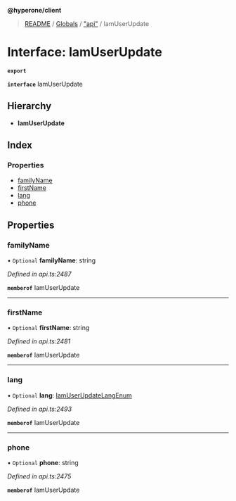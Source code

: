 **@hyperone/client**

> [README](../README.md) / [Globals](../globals.md) / ["api"](../modules/_api_.md) / IamUserUpdate

# Interface: IamUserUpdate

**`export`** 

**`interface`** IamUserUpdate

## Hierarchy

* **IamUserUpdate**

## Index

### Properties

* [familyName](_api_.iamuserupdate.md#familyname)
* [firstName](_api_.iamuserupdate.md#firstname)
* [lang](_api_.iamuserupdate.md#lang)
* [phone](_api_.iamuserupdate.md#phone)

## Properties

### familyName

• `Optional` **familyName**: string

*Defined in api.ts:2487*

**`memberof`** IamUserUpdate

___

### firstName

• `Optional` **firstName**: string

*Defined in api.ts:2481*

**`memberof`** IamUserUpdate

___

### lang

• `Optional` **lang**: [IamUserUpdateLangEnum](../enums/_api_.iamuserupdatelangenum.md)

*Defined in api.ts:2493*

**`memberof`** IamUserUpdate

___

### phone

• `Optional` **phone**: string

*Defined in api.ts:2475*

**`memberof`** IamUserUpdate
